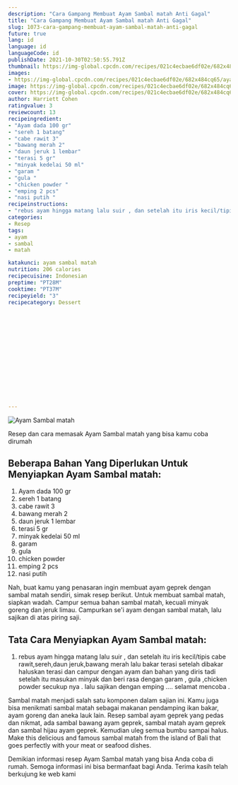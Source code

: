 ```yaml
---
description: "Cara Gampang Membuat Ayam Sambal matah Anti Gagal"
title: "Cara Gampang Membuat Ayam Sambal matah Anti Gagal"
slug: 1073-cara-gampang-membuat-ayam-sambal-matah-anti-gagal
future: true
lang: id
language: id
languageCode: id
publishDate: 2021-10-30T02:50:55.791Z 
thumbnail: https://img-global.cpcdn.com/recipes/021c4ecbae6df02e/682x484cq65/ayam-sambal-matah-foto-resep-utama.png
images:
- https://img-global.cpcdn.com/recipes/021c4ecbae6df02e/682x484cq65/ayam-sambal-matah-foto-resep-utama.png
image: https://img-global.cpcdn.com/recipes/021c4ecbae6df02e/682x484cq65/ayam-sambal-matah-foto-resep-utama.png
cover: https://img-global.cpcdn.com/recipes/021c4ecbae6df02e/682x484cq65/ayam-sambal-matah-foto-resep-utama.png
author: Harriett Cohen
ratingvalue: 3
reviewcount: 13
recipeingredient:
- "Ayam dada 100 gr"
- "sereh 1 batang"
- "cabe rawit 3"
- "bawang merah 2"
- "daun jeruk 1 lembar"
- "terasi 5 gr"
- "minyak kedelai 50 ml"
- "garam "
- "gula "
- "chicken powder "
- "emping 2 pcs"
- "nasi putih "
recipeinstructions:
- "rebus ayam hingga matang lalu suir , dan setelah itu iris kecil/tipis cabe rawit,sereh,daun jeruk,bawang merah lalu bakar terasi setelah dibakar haluskan terasi dan campur dengan ayam dan bahan yang diris tadi setelah itu masukan minyak dan beri rasa dengan garam , gula ,chicken powder secukup nya . lalu sajikan dengan emping .... selamat mencoba ."
categories:
- Resep
tags:
- ayam
- sambal
- matah

katakunci: ayam sambal matah 
nutrition: 206 calories
recipecuisine: Indonesian
preptime: "PT28M"
cooktime: "PT37M"
recipeyield: "3"
recipecategory: Dessert


     
    
    
    
    
    
    
    
    
    
    
      
    
---
```



![Ayam Sambal matah](https://img-global.cpcdn.com/recipes/021c4ecbae6df02e/682x484cq65/ayam-sambal-matah-foto-resep-utama.png)

Resep dan cara memasak  Ayam Sambal matah yang bisa kamu coba dirumah

<!--inarticleads1-->

## Beberapa Bahan Yang Diperlukan Untuk Menyiapkan Ayam Sambal matah:

1. Ayam dada 100 gr
1. sereh 1 batang
1. cabe rawit 3
1. bawang merah 2
1. daun jeruk 1 lembar
1. terasi 5 gr
1. minyak kedelai 50 ml
1. garam 
1. gula 
1. chicken powder 
1. emping 2 pcs
1. nasi putih 

Nah, buat kamu yang penasaran ingin membuat ayam geprek dengan sambal matah sendiri, simak resep berikut. Untuk membuat sambal matah, siapkan wadah. Campur semua bahan sambal matah, kecuali minyak goreng dan jeruk limau. Campurkan se&#39;i ayam dengan sambal matah, lalu sajikan di atas piring saji. 

<!--inarticleads2-->

## Tata Cara Menyiapkan Ayam Sambal matah:

1. rebus ayam hingga matang lalu suir , dan setelah itu iris kecil/tipis cabe rawit,sereh,daun jeruk,bawang merah lalu bakar terasi setelah dibakar haluskan terasi dan campur dengan ayam dan bahan yang diris tadi setelah itu masukan minyak dan beri rasa dengan garam , gula ,chicken powder secukup nya . lalu sajikan dengan emping .... selamat mencoba .


Sambal matah menjadi salah satu komponen dalam sajian ini. Kamu juga bisa menikmati sambal matah sebagai makanan pendamping ikan bakar, ayam goreng dan aneka lauk lain. Resep sambal ayam geprek yang pedas dan nikmat, ada sambal bawang ayam geprek, sambal matah ayam geprek dan sambal hijau ayam geprek. Kemudian uleg semua bumbu sampai halus. Make this delicious and famous sambal matah from the island of Bali that goes perfectly with your meat or seafood dishes. 

Demikian informasi  resep Ayam Sambal matah   yang bisa Anda coba di rumah. Semoga informasi ini bisa bermanfaat bagi Anda. Terima kasih telah berkujung ke web kami
